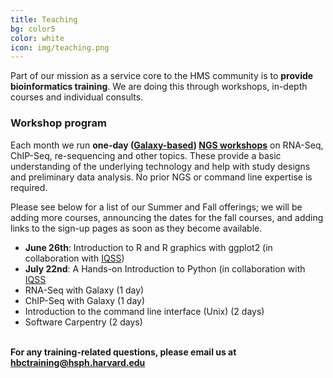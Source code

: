 ```yaml
---
title: Teaching
bg: color5
color: white
icon: img/teaching.png
---
```

Part of our mission as a service core to the HMS community is to **provide bioinformatics training**. We are doing this through workshops, in-depth courses and individual consults.


### Workshop program 

Each month we run **one-day ([Galaxy-based](https://wiki.galaxyproject.org/)) [NGS workshops](http://hbc.github.io/ngs-workshops/)** on RNA-Seq, ChIP-Seq, re-sequencing and other topics. These provide a basic understanding of the underlying technology and help with study designs and preliminary data analysis. No prior NGS or command line expertise is required. 

Please see below for a list of our Summer and Fall offerings; we will be adding more courses, announcing the dates for the fall courses, and adding links to the sign-up pages as soon as they become available.

* **June 26th**: Introduction to R and R graphics with ggplot2 (in collaboration with [IQSS](http://www.iq.harvard.edu/))
* **July 22nd**: A Hands-on Introduction to Python (in collaboration with [IQSS](http://www.iq.harvard.edu/)
* RNA-Seq with Galaxy (1 day)
* ChIP-Seq with Galaxy (1 day)
* Introduction to the command line interface (Unix) (2 days)
* Software Carpentry (2 days)

<br>**For any training-related questions, please email us at [hbctraining@hsph.harvard.edu](mailto:hbctraining@hsph.harvard.edu)**

